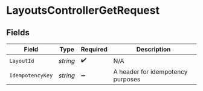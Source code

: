 # LayoutsControllerGetRequest


## Fields

| Field                             | Type                              | Required                          | Description                       |
| --------------------------------- | --------------------------------- | --------------------------------- | --------------------------------- |
| `LayoutId`                        | *string*                          | :heavy_check_mark:                | N/A                               |
| `IdempotencyKey`                  | *string*                          | :heavy_minus_sign:                | A header for idempotency purposes |